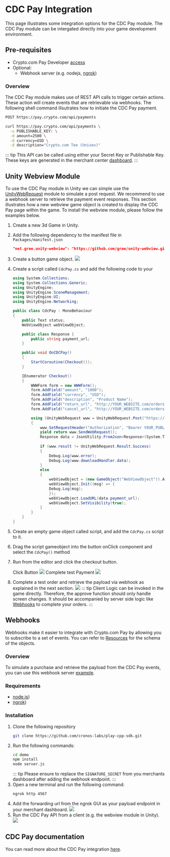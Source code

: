 # CDC Pay Integration
This page illustrates some integration options for the CDC Pay module. The CDC Pay module can be intergated directly into your game development environment.

## Pre-requisites

- Crypto.com Pay Developer [access](https://merchant.crypto.com/users/sign_in/)
- Optional:
  - Webhook server (e.g. nodejs, [ngrok](https://ngrok.com/)) 

### Overview
The CDC Pay module makes use of REST API calls to trigger certain actions. These action will create events that are retrievable via webhooks. The following shell command illsutrates how to initiate the CDC Pay payment.

```sh
POST https://pay.crypto.com/api/payments
```
```sh
curl https://pay.crypto.com/api/payments \
  -u PUBLISHABLE_KEY: \
  -d amount=2500 \
  -d currency=USD \
  -d description="Crypto.com Tee (Unisex)"
```

::: tip
This API can be called using either your Secret Key or Publishable Key. These keys are generated in the merchant center [dashboard](https://merchant.crypto.com/users/sign_in/).
:::

## Unity Webview Module
To use the CDC Pay module in Unity we can simple use the [UnityWebRequest](https://docs.unity3d.com/ScriptReference/Networking.UnityWebRequest.Post.html) module to simulate a post request. We recommend to use a webhook server to retrieve the payment event responses. This section illustrates how a new webview game object is created to display the CDC Pay page within the game. To install the webview module, please follow the examples below. 

1. Create a new 3d Game in Unity.

2. Add the following dependency to the manifest file in `Packages/manifest.json`
    ```json
    "net.gree.unity-webview": "https://github.com/gree/unity-webview.git?path=/dist/package",
    ```

3. Create a button game object.
    <img src="./assets/web-view/web-view-integration-step-3.png" />

4. Create a script called `CdcPay.cs` and add the following code to your

    ```csharp
    using System.Collections;
    using System.Collections.Generic;
    using UnityEngine;
    using UnityEngine.SceneManagement;
    using UnityEngine.UI;
    using UnityEngine.Networking; 

    public class CdcPay : MonoBehaviour
    {
        public Text status;
        WebViewObject webViewObject;

        public class Response {
            public string payment_url;
        }

        public void OnCDCPay()
        {
            StartCoroutine(Checkout());
        }

        IEnumerator Checkout()
        {
            WWWForm form = new WWWForm();
            form.AddField("amount", "1000");
            form.AddField("currency", "USD");
            form.AddField("description", "Product Name");
            form.AddField("return_url", "http://YOUR_WEBSITE.com/orders/123/complete");
            form.AddField("cancel_url", "http://YOUR_WEBSITE.com/orders/123/fail");

            using (UnityWebRequest www = UnityWebRequest.Post("https://pay.crypto.com/api/payments", form))
            {
                www.SetRequestHeader("Authorization", "Bearer YOUR_PUBLISHABLE_KEY");
                yield return www.SendWebRequest();
                Response data = JsonUtility.FromJson<Response>(System.Text.Encoding.UTF8.GetString(www.downloadHandler.data));
                
                if (www.result != UnityWebRequest.Result.Success)
                {
                    Debug.Log(www.error);
                    Debug.Log(www.downloadHandler.data);
                }
                else
                {
                    webViewObject = (new GameObject("WebViewObject")).AddComponent<WebViewObject>();
                    webViewObject.Init((msg) => {
                    Debug.Log(msg);
                    });
                    webViewObject.LoadURL(data.payment_url);
                    webViewObject.SetVisibility(true); 
                }                    
            }
        }
    }
    ```

5. Create an empty game object called script, and add the `CdcPay.cs` script to it.

6. Drag the script gameobject into the button onClick component and select the `CdcPay()` method

6. Run from the editor and click the checkout button.

    Click Button 
    <img src="./assets/web-view/web-view-integration-step-7a.png" />
    Complete test Payment
    <img src="./assets/web-view/web-view-integration-step-7b.png" />

7. Complete a test order and retrieve the payload via webhook as explained in the next section.
    <img src="./assets/web-view/web-view-integration-step-8.png" />
::: tip
Client Logic can be invoked in the game directly. Therefore, the approve function should only handle screen changes. It should be accompanied by server side logic like [Webhooks](https://pay-docs.crypto.com/?shell#api-reference-webhooks) to complete your orders.
:::

## Webhooks
Webhooks make it easier to integrate with Crypto.com Pay by allowing you to subscribe to a set of events. You can refer to [Resources](https://pay-docs.crypto.com/?shell#api-reference-resources) for the schema of the objects.

### Overview
To simulate a purchase and retrieve the payload from the CDC Pay events, you can use this webhook server [example](https://github.com/cronos-labs/play-cpp-sdk/tree/main/demo).

### Requirements
- [node.js](https://nodejs.org/en/)) 
- [ngrok](https://ngrok.com/)) 

### Installation

 1. Clone the following repository
    ```sh
    git clone https://github.com/cronos-labs/play-cpp-sdk.git
    ```
2.  Run the following commands:
    ```sh
    cd demo
    npm install
    node server.js
    ```
    ::: tip
    Please ensure to replace the `SIGNATURE_SECRET` from you merchants dashboard after adding the webhook endpoint.
    :::
4. Open a new terminal and run the following command:
    ```sh
    ngrok http 4567
    ```
5. Add the forwarding url from the ngrok GUI as your payload endpoint in your merchant dashboard.
    <img src="./assets/webhook/webhook-step-1.png" />
6. Run the CDC Pay API from a client (e.g. the webview module in Unity).
    <img src="./assets/webhook/webhook-step-2.png" />

## CDC Pay documentation
You can read more about the CDC Pay integration [here](https://pay-docs.crypto.com/?shell#overview-home).
